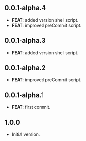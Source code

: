 ## 0.0.1-alpha.4

 - **FEAT**: added version shell script.
 - **FEAT**: improved preCommit script.

## 0.0.1-alpha.3

 - **FEAT**: added version shell script.

## 0.0.1-alpha.2

 - **FEAT**: improved preCommit script.

## 0.0.1-alpha.1

 - **FEAT**: first commit.

## 1.0.0

- Initial version.
